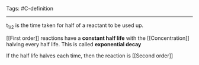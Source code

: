 Tags: #C-definition 

---
t<sub>1/2</sub> is the time taken for half of a reactant to be used up.

[[First order]] reactions have a **constant half life** with the [[Concentration]] halving every half life. This is called **exponential decay**

If the half life halves each time, then the reaction is [[Second order]]